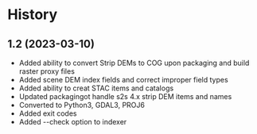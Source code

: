 History
=======

1.2 (2023-03-10)
------------------

* Added ability to convert Strip DEMs to COG upon packaging and build raster proxy files
* Added scene DEM index fields and correct improper field types
* Added ability to creat STAC items and catalogs
* Updated packagingot handle s2s 4.x strip DEM items and names
* Converted to Python3, GDAL3, PROJ6
* Added exit codes
* Added --check option to indexer
